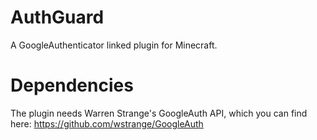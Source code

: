 # AuthGuard
A GoogleAuthenticator linked plugin for Minecraft.

# Dependencies
The plugin needs Warren Strange's GoogleAuth API, which you can find here:
https://github.com/wstrange/GoogleAuth

